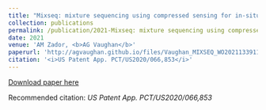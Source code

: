 ```yaml
---
title: "Mixseq: mixture sequencing using compressed sensing for in-situ and in-vitro applications (2021)"
collection: publications
permalink: /publication/2021-Mixseq: mixture sequencing using compressed sensing for in-situ and in-vitro applications (Patent)
date: 2021
venue: 'AM Zador, <b>AG Vaughan</b>'
paperurl: 'http://agvaughan.github.io/files/Vaughan_MIXSEQ_WO2021133911A1.pdf'
citation: '<i>US Patent App. PCT/US2020/066,853</i>'
---
```

[Download paper here](http://agvaughan.github.io/files/Vaughan_MIXSEQ_WO2021133911A1.pdf)

Recommended citation: <i>US Patent App. PCT/US2020/066,853</i>